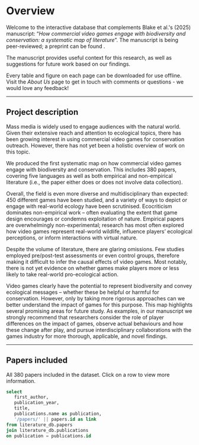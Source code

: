 # Overview

Welcome to the interactive database that complements Blake et al.'s (2025) manuscript: “_How commercial video games engage with biodiversity and conservation: a systematic map of literature_”. The manuscript is being peer-reviewed; a preprint can be found <Link 
        url="https://osf.io/preprints/socarxiv/f2qs7_v1"
        label="here"
    />. 

The manuscript provides useful context for this research, as well as suggestions for future work based on our findings. 

Every table and figure on each page can be downloaded for use offline. Visit the _About Us_ page to get in touch with comments or questions - we would love any feedback!

---

## Project description

Mass media is widely used to engage audiences with the natural world. Given their extensive reach and attention to ecological topics, there has been growing interest in using commercial video games for conservation outreach. However, there has not yet been a holistic overview of work on this topic.

We produced the first systematic map on how commercial video games engage with biodiversity and conservation. This includes 380 papers, covering five languages as well as both empirical and non-empirical literature (i.e., the paper either does or does not involve data collection).

Overall, the field is even more diverse and multidisciplinary than expected: 450 different games have been studied, and a variety of ways to depict or engage with real-world ecology have been scrutinised. Ecocriticism dominates non-empirical work – often evaluating the extent that game design encourages or condemns exploitation of nature. Empirical papers are overwhelmingly non-experimental; research has most often explored how video games represent real-world wildlife, influence players’ ecological perceptions, or inform interactions with virtual nature. 

Despite the volume of literature, there are glaring omissions. Few studies employed pre/post-test assessments or even control groups, therefore making it difficult to infer the causal effects of video games. Most notably, there is not yet evidence on whether games make players more or less likely to take real-world pro-ecological action.

Video games clearly have the potential to represent biodiversity and convey ecological messages – whether these be helpful or harmful for conservation. However, only by taking more rigorous approaches can we better understand the impact of games for this purpose. This map highlights several promising areas for future study. As examples, in our manuscript we strongly recommend that researchers consider the role of player differences on the impact of games, observe actual behaviours and how these change after play, and pursue interdisciplinary collaborations with the games industry for more thorough, applicable, and novel findings.

---

## Papers included

All 380 papers included in the dataset. Click on a row to view more information.

```sql papers_with_link
select 
   first_author, 
   publication_year,
   title,
   publications.name as publication,
   '/papers/' || papers.id as link
from literature_db.papers
join literature_db.publications
on publication = publications.id
```

<DataTable data={papers_with_link} link=link rows=50 sort="first_author asc" search=true>
   <Column id=first_author />
   <Column id=publication_year fmt=id />
   <Column id=title />
   <Column id=publication />
</DataTable>
